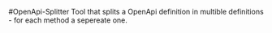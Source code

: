 #OpenApi-Splitter
Tool that splits a OpenApi definition in multible definitions - for each method a sepereate one. 
